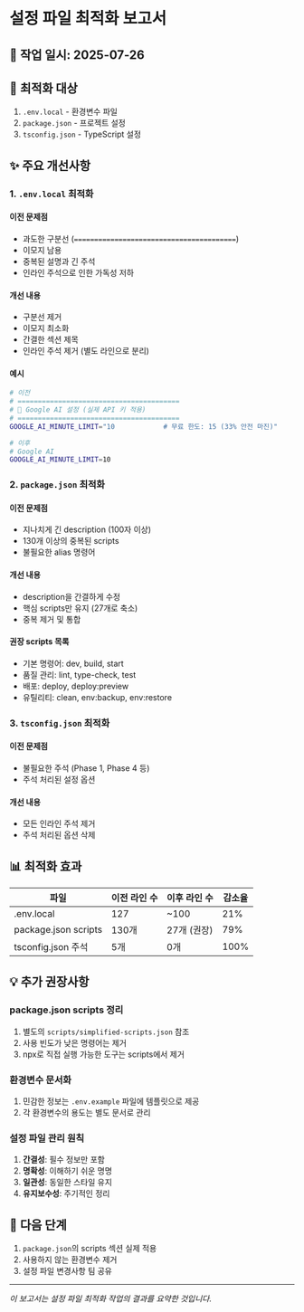 # 설정 파일 최적화 보고서

## 📅 작업 일시: 2025-07-26

## 🎯 최적화 대상

1. `.env.local` - 환경변수 파일
2. `package.json` - 프로젝트 설정
3. `tsconfig.json` - TypeScript 설정

## ✨ 주요 개선사항

### 1. `.env.local` 최적화

#### 이전 문제점

- 과도한 구분선 (`========================================`)
- 이모지 남용
- 중복된 설명과 긴 주석
- 인라인 주석으로 인한 가독성 저하

#### 개선 내용

- 구분선 제거
- 이모지 최소화
- 간결한 섹션 제목
- 인라인 주석 제거 (별도 라인으로 분리)

#### 예시

```bash
# 이전
# ========================================
# 🤖 Google AI 설정 (실제 API 키 적용)
# ========================================
GOOGLE_AI_MINUTE_LIMIT="10            # 무료 한도: 15 (33% 안전 마진)"

# 이후
# Google AI
GOOGLE_AI_MINUTE_LIMIT=10
```

### 2. `package.json` 최적화

#### 이전 문제점

- 지나치게 긴 description (100자 이상)
- 130개 이상의 중복된 scripts
- 불필요한 alias 명령어

#### 개선 내용

- description을 간결하게 수정
- 핵심 scripts만 유지 (27개로 축소)
- 중복 제거 및 통합

#### 권장 scripts 목록

- 기본 명령어: dev, build, start
- 품질 관리: lint, type-check, test
- 배포: deploy, deploy:preview
- 유틸리티: clean, env:backup, env:restore

### 3. `tsconfig.json` 최적화

#### 이전 문제점

- 불필요한 주석 (Phase 1, Phase 4 등)
- 주석 처리된 설정 옵션

#### 개선 내용

- 모든 인라인 주석 제거
- 주석 처리된 옵션 삭제

## 📊 최적화 효과

| 파일                 | 이전 라인 수 | 이후 라인 수 | 감소율 |
| -------------------- | ------------ | ------------ | ------ |
| .env.local           | 127          | ~100         | 21%    |
| package.json scripts | 130개        | 27개 (권장)  | 79%    |
| tsconfig.json 주석   | 5개          | 0개          | 100%   |

## 💡 추가 권장사항

### package.json scripts 정리

1. 별도의 `scripts/simplified-scripts.json` 참조
2. 사용 빈도가 낮은 명령어는 제거
3. npx로 직접 실행 가능한 도구는 scripts에서 제거

### 환경변수 문서화

1. 민감한 정보는 `.env.example` 파일에 템플릿으로 제공
2. 각 환경변수의 용도는 별도 문서로 관리

### 설정 파일 관리 원칙

1. **간결성**: 필수 정보만 포함
2. **명확성**: 이해하기 쉬운 명명
3. **일관성**: 동일한 스타일 유지
4. **유지보수성**: 주기적인 정리

## 🚀 다음 단계

1. `package.json`의 scripts 섹션 실제 적용
2. 사용하지 않는 환경변수 제거
3. 설정 파일 변경사항 팀 공유

---

_이 보고서는 설정 파일 최적화 작업의 결과를 요약한 것입니다._
